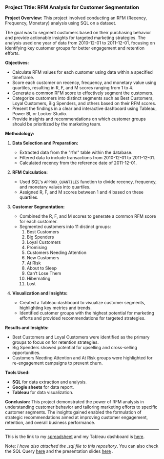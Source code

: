 ### Project Title: RFM Analysis for Customer Segmentation

**Project Overview:**
This project involved conducting an RFM (Recency, Frequency, Monetary) analysis using SQL on a dataset. 

The goal was to segment customers based on their purchasing behavior and provide actionable insights for targeted marketing strategies. The analysis used one year of data from 2010-12-01 to 2011-12-01, focusing on identifying key customer groups for better engagement and retention efforts.

**Objectives:**
- Calculate RFM values for each customer using data within a specified timeframe.
- Score each customer on recency, frequency, and monetary value using quartiles, resulting in R, F, and M scores ranging from 1 to 4.
- Generate a common RFM score to effectively segment the customers.
- Categorize customers into distinct segments such as Best Customers, Loyal Customers, Big Spenders, and others based on their RFM scores.
- Present the findings in a clear and interactive dashboard using Tableau, Power BI, or Looker Studio.
- Provide insights and recommendations on which customer groups should be prioritized by the marketing team.

**Methodology:**
1. **Data Selection and Preparation:**
   - Extracted data from the "rfm" table within the database.
   - Filtered data to include transactions from 2010-12-01 to 2011-12-01.
   - Calculated recency from the reference date of 2011-12-01.
   
2. **RFM Calculation:**
   - Used SQL's `APPROX_QUANTILES` function to divide recency, frequency, and monetary values into quartiles.
   - Assigned R, F, and M scores between 1 and 4 based on these quartiles.

3. **Customer Segmentation:**
   - Combined the R, F, and M scores to generate a common RFM score for each customer.
   - Segmented customers into 11 distinct groups:
     1. Best Customers
     2. Big Spenders
     3. Loyal Customers
     4. Promising
     5. Customers Needing Attention
     6. New Customers
     7. At Risk
     8. About to Sleep
     9. Can’t Lose Them
     10. Hibernating
     11. Lost

4. **Visualization and Insights:**
   - Created a Tableau dashboard to visualize customer segments, highlighting key metrics and trends.
   - Identified customer groups with the highest potential for marketing efforts and provided recommendations for targeted strategies.

**Results and Insights:**
- Best Customers and Loyal Customers were identified as the primary groups to focus on for retention strategies.
- Big Spenders showed potential for upselling and cross-selling opportunities.
- Customers Needing Attention and At Risk groups were highlighted for re-engagement campaigns to prevent churn.

**Tools Used:**
- **SQL** for data extraction and analysis.
- **Google sheets** for data report. 
- **Tableau** for data visualization.


**Conclusion:**
This project demonstrated the power of RFM analysis in understanding customer behavior and tailoring marketing efforts to specific customer segments. The insights gained enabled the formulation of strategic recommendations aimed at improving customer engagement, retention, and overall business performance.

---

This is the link to my [spreadsheet](https://docs.google.com/spreadsheets/d/1mNcXYXKZWFSwf5dKu3y57ZeLaViLOd9y6hWdJlKglYA/edit?usp=sharing) and my Tableau dashboard is [here](https://public.tableau.com/app/profile/bayonle.yusuff/viz/RFManalysis_17252860337510/Dashboard1?publish=yes). 

Note: *I have also attached the .sql file to this repository*. You can also check the SQL Query [here](https://github.com/bayoxx/RFM-Analysis-for-Customer-Segmentation/blob/main/CLV%20and%20customer%20segmentation.sql) and the presentation slides [here](https://github.com/bayoxx/RFM-Analysis-for-Customer-Segmentation/blob/main/RFM%20SEGMENTATION.pdf) .

